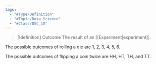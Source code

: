 ```yaml
---
tags:
  - "#Type/Definition"
  - "#Topic/Data_Science"
  - "#Class/DSC_10"
---
```


> [!definition] Outcome
> The result of an [[Experiment|experiment]].

The possible outcomes of rolling a die are 1, 2, 3, 4, 5, 6.  

The possible outcomes of flipping a coin twice are HH, HT, TH,
and TT.